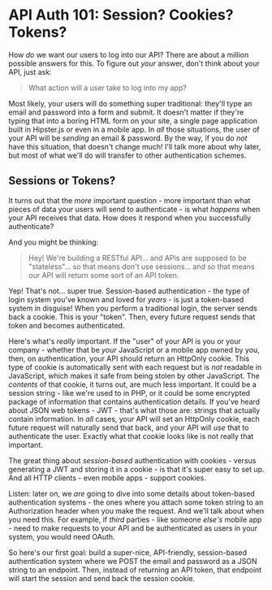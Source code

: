 # API Auth 101: Session? Cookies? Tokens?

How *do* we want our users to log into our API? There are about a million possible
answers for this. To figure out *your* answer, don't think about your API, just ask:

> What action will a user take to log into my app?

Most likely, your users will do something super traditional: they'll type an email
and password into a form and submit. It doesn't matter if they're typing that into
a boring HTML form on your site, a single page application built in Hipster.js
or even in a mobile app. In *all* those situations, the user of your API will
be *sending* an email & password. By the way, if you do *not* have this situation,
that doesn't change much! I'll talk more about why later, but most of what we'll
do will transfer to other authentication schemes.

## Sessions or Tokens?

It turns out that the *more* important question - more important than what pieces
of data your users will send to authenticate - is what *happens* when your API
receives that data. How does it respond when you successfully authenticate?

And you might be thinking:

> Hey! We're building a RESTful API... and APIs are supposed to be "stateless"...
> so that means don't use sessions... and so that means our API will return some
> sort of an API token.

Yep! That's not... super true. Session-based authentication - the type of login
system you've known and loved for *years* - is just a token-based system in disguise!
When you perform a traditional login, the server sends back a cookie. This is your
"token". Then, every future request sends that token and becomes authenticated.

Here's what's *really* important. If the "user" of your API is you or your company -
whether that be *your* JavaScript or a mobile app owned by you, then, on
authentication, your API should return an HttpOnly cookie. This type of cookie
is automatically sent with each request but is *not* readable in JavaScript,
which makes it safe from being stolen by other JavaScript. The *contents* of
that cookie, it turns out, are much less important. It could be a session string -
like we're used to in PHP, or it could be some encrypted package of information
that contains authentication details. If you've heard about JSON web tokens - JWT -
that's what those are: strings that actually contain information. In *all* cases,
your API will set an HttpOnly cookie, each future request will naturally send that
back, and your API will *use* that to authenticate the user. Exactly what that
cookie looks like is not really that important.

The great thing about *session-based* authentication with cookies - versus generating
a JWT and storing it in a cookie - is that it's super easy to set up. And all HTTP
clients - even mobile apps - support cookies.

Listen: later on, we *are* going to dive into some details about token-based
authentication systems - the ones where you attach some token string to an
Authorization header when you make the request. And we'll talk about when you
need this. For example, if *third* parties - like someone *else's* mobile app - need
to make requests to your API and be authenticated as users in your system, you
would need OAuth.

So here's our first goal: build a super-nice, API-friendly, session-based
authentication system where we POST the email and password as a JSON string to
an endpoint. Then, instead of returning an API token, that endpoint will start
the session and send back the session cookie.
